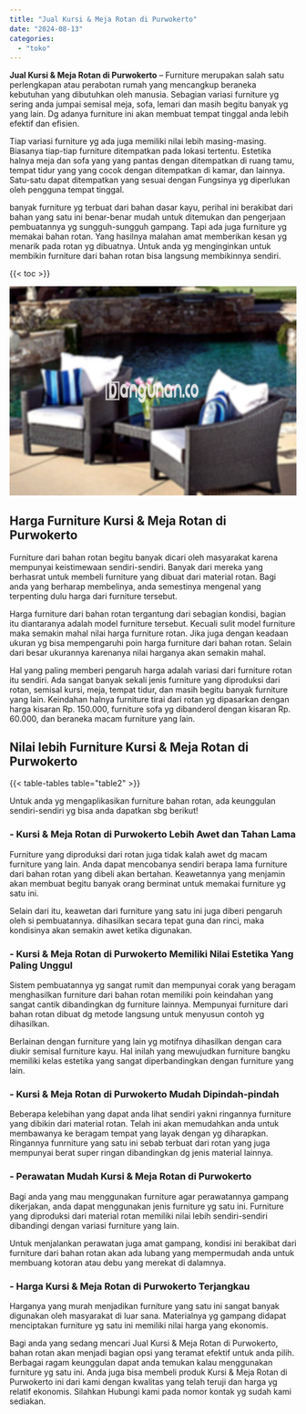 ```yaml
---
title: "Jual Kursi & Meja Rotan di Purwokerto"
date: "2024-08-13"
categories: 
  - "toko"
---
```


**Jual Kursi & Meja Rotan di Purwokerto** – Furniture merupakan salah satu perlengkapan atau perabotan rumah yang mencangkup beraneka kebutuhan yang dibutuhkan oleh manusia. Sebagian variasi furniture yg sering anda jumpai semisal meja, sofa, lemari dan masih begitu banyak yg yang lain. Dg adanya furniture ini akan membuat tempat tinggal anda lebih efektif dan efisien.

Tiap variasi furniture yg ada juga memiliki nilai lebih masing-masing. Biasanya tiap-tiap furniture ditempatkan pada lokasi tertentu. Estetika halnya meja dan sofa yang yang pantas dengan ditempatkan di ruang tamu, tempat tidur yang yang cocok dengan ditempatkan di kamar, dan lainnya. Satu-satu dapat ditempatkan yang sesuai dengan Fungsinya yg diperlukan oleh pengguna tempat tinggal.

banyak furniture yg terbuat dari bahan dasar kayu, perihal ini berakibat dari bahan yang satu ini benar-benar mudah untuk ditemukan dan pengerjaan pembuatannya yg sungguh-sungguh gampang. Tapi ada juga furniture yg memakai bahan rotan. Yang hasilnya malahan amat memberikan kesan yg menarik pada rotan yg dibuatnya. Untuk anda yg menginginkan untuk membikin furniture dari bahan rotan bisa langsung membikinnya sendiri.

{{< toc >}}

![Jual Kursi & Meja Rotan di Purwokerto](/images/kursi-meja-rotan-murah11.png)

## Harga Furniture Kursi & Meja Rotan di Purwokerto

Furniture dari bahan rotan begitu banyak dicari oleh masyarakat karena mempunyai keistimewaan sendiri-sendiri. Banyak dari mereka yang berhasrat untuk membeli furniture yang dibuat dari material rotan. Bagi anda yang berharap membelinya, anda semestinya mengenal yang terpenting dulu harga dari furniture tersebut.

Harga furniture dari bahan rotan tergantung dari sebagian kondisi, bagian itu diantaranya adalah model furniture tersebut. Kecuali sulit model furniture maka semakin mahal nilai harga furniture rotan. Jika juga dengan keadaan ukuran yg bisa mempengaruhi poin harga furniture dari bahan rotan. Selain dari besar ukurannya karenanya nilai harganya akan semakin mahal.

Hal yang paling memberi pengaruh harga adalah variasi dari furniture rotan itu sendiri. Ada sangat banyak sekali jenis furniture yang diproduksi dari rotan, semisal kursi, meja, tempat tidur, dan masih begitu banyak furniture yang lain. Keindahan halnya furniture tirai dari rotan yg dipasarkan dengan harga kisaran Rp. 150.000, furniture sofa yg dibanderol dengan kisaran Rp. 60.000, dan beraneka macam furniture yang lain.

## Nilai lebih Furniture Kursi & Meja Rotan di Purwokerto

{{< table-tables table="table2" >}}

Untuk anda yg mengaplikasikan furniture bahan rotan, ada keunggulan sendiri-sendiri yg bisa anda dapatkan sbg berikut!

### \- Kursi & Meja Rotan di Purwokerto Lebih Awet dan Tahan Lama

Furniture yang diproduksi dari rotan juga tidak kalah awet dg macam furniture yang lain. Anda dapat mencobanya sendiri berapa lama furniture dari bahan rotan yang dibeli akan bertahan. Keawetannya yang menjamin akan membuat begitu banyak orang berminat untuk memakai furniture yg satu ini.

Selain dari itu, keawetan dari furniture yang satu ini juga diberi pengaruh oleh si pembuatannya. dihasilkan secara tepat guna dan rinci, maka kondisinya akan semakin awet ketika digunakan.

### \- Kursi & Meja Rotan di Purwokerto Memiliki Nilai Estetika Yang Paling Unggul

Sistem pembuatannya yg sangat rumit dan mempunyai corak yang beragam menghasilkan furniture dari bahan rotan memiliki poin keindahan yang sangat cantik dibandingkan dg furniture lainnya. Mempunyai furniture dari bahan rotan dibuat dg metode langsung untuk menyusun contoh yg dihasilkan.

Berlainan dengan furniture yang lain yg motifnya dihasilkan dengan cara diukir semisal furniture kayu. Hal inilah yang mewujudkan furniture bangku memiliki kelas estetika yang sangat diperbandingkan dengan furniture yang lain.

### \- Kursi & Meja Rotan di Purwokerto Mudah Dipindah-pindah

Beberapa kelebihan yang dapat anda lihat sendiri yakni ringannya furniture yang dibikin dari material rotan. Telah ini akan memudahkan anda untuk membawanya ke beragam tempat yang layak dengan yg diharapkan. Ringannya funrniture yang satu ini sebab terbuat dari rotan yang juga mempunyai berat super ringan dibandingkan dg jenis material lainnya.

### \- Perawatan Mudah Kursi & Meja Rotan di Purwokerto

Bagi anda yang mau menggunakan furniture agar perawatannya gampang dikerjakan, anda dapat menggunakan jenis furniture yg satu ini. Furniture yang diproduksi dari material rotan memiliki nilai lebih sendiri-sendiri dibandingi dengan variasi furniture yang lain.

Untuk menjalankan perawatan juga amat gampang, kondisi ini berakibat dari furniture dari bahan rotan akan ada lubang yang mempermudah anda untuk membuang kotoran atau debu yang merekat di dalamnya.

### \- Harga Kursi & Meja Rotan di Purwokerto Terjangkau

Harganya yang murah menjadikan furniture yang satu ini sangat banyak digunakan oleh masyarakat di luar sana. Materialnya yg gampang didapat menciptakan furniture yg satu ini memiliki nilai harga yang ekonomis.

Bagi anda yang sedang mencari Jual Kursi & Meja Rotan di Purwokerto, bahan rotan akan menjadi bagian opsi yang teramat efektif untuk anda pilih. Berbagai ragam keunggulan dapat anda temukan kalau menggunakan furniture yg satu ini. Anda juga bisa membeli produk Kursi & Meja Rotan di Purwokerto ini dari kami dengan kwalitas yang telah teruji dan harga yg relatif ekonomis. Silahkan Hubungi kami pada nomor kontak yg sudah kami sediakan.
